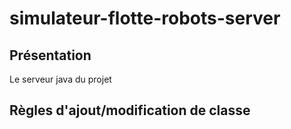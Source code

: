 # simulateur-flotte-robots-server

## Présentation

Le serveur java du projet

## Règles d'ajout/modification de classe
